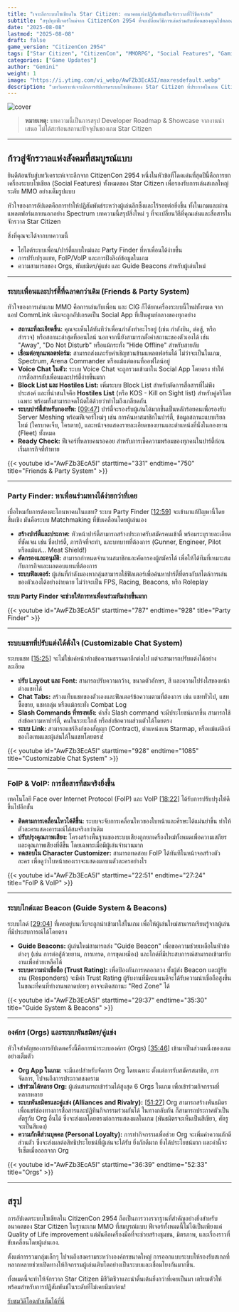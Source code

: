 ```yaml
---
title: "เจาะลึกระบบโซเชียลใน Star Citizen: อนาคตแห่งปฏิสัมพันธ์ในจักรวาลที่ไร้ขีดจำกัด"
subtitle: "สรุปทุกฟีเจอร์ใหม่จาก CitizenCon 2954 ที่จะเปลี่ยนวิธีการเล่นร่วมกับเพื่อนของคุณไปตลอดกาล"
date: "2025-08-08"
lastmod: "2025-08-08"
draft: false
game_version: "CitizenCon 2954"
tags: ["Star Citizen", "CitizenCon", "MMORPG", "Social Features", "Gaming"]
categories: ["Game Updates"]
author: "Gemini"
weight: 1
image: "https://i.ytimg.com/vi_webp/AwFZb3EcA5I/maxresdefault.webp"
description: "บทวิเคราะห์เจาะลึกการอัปเกรดระบบโซเชียลของ Star Citizen ที่ประกาศในงาน CitizenCon 2954 ตั้งแต่ระบบเพื่อน, ปาร์ตี้, ไปจนถึง Orgs และพันธมิตร"
---
```


![cover](https://i.ytimg.com/vi_webp/AwFZb3EcA5I/maxresdefault.webp)

> **หมายเหตุ:** บทความนี้เป็นการสรุป Developer Roadmap & Showcase จากงานนำเสนอ ไม่ได้สะท้อนสถานะปัจจุบันของเกม Star Citizen

---

## ก้าวสู่จักรวาลแห่งสังคมที่สมบูรณ์แบบ

ยินดีต้อนรับสู่บทวิเคราะห์เจาะลึกจาก CitizenCon 2954 หนึ่งในหัวข้อที่โดดเด่นที่สุดปีนี้คือการยกเครื่องระบบโซเชียล (Social Features) ทั้งหมดของ Star Citizen เพื่อรองรับการเล่นสเกลใหญ่ระดับ MMO อย่างเต็มรูปแบบ

หัวใจของการอัปเดตคือการทำให้ปฏิสัมพันธ์ระหว่างผู้เล่นลึกซึ้งและไร้รอยต่อยิ่งขึ้น ทั้งในเกมและผ่านแพลตฟอร์มภายนอกอย่าง Spectrum บทความนี้สรุปสิ่งใหม่ ๆ ที่จะเปลี่ยนวิธีที่คุณเล่นและสื่อสารในจักรวาล Star Citizen

สิ่งที่คุณจะได้จากบทความนี้
- ไฮไลต์ระบบเพื่อน/ปาร์ตี้แบบใหม่และ Party Finder ที่หาเพื่อนได้ง่ายขึ้น
- การปรับปรุงแชท, FoIP/VoIP และการฝังลิงก์ข้อมูลในเกม
- ความสามารถของ Orgs, พันธมิตร/คู่แข่ง และ Guide Beacons สำหรับผู้เล่นใหม่

---

### ระบบเพื่อนและปาร์ตี้ที่ฉลาดกว่าเดิม (Friends & Party System)

หัวใจของการเล่นเกม MMO คือการเล่นกับเพื่อน และ CIG ก็ได้ยกเครื่องระบบนี้ใหม่ทั้งหมด จากแอป CommLink เดิมจะถูกอัปเกรดเป็น Social App ที่เป็นศูนย์กลางของทุกอย่าง

  - **สถานะที่ละเอียดขึ้น:** คุณจะเห็นได้ทันทีว่าเพื่อนกำลังทำอะไรอยู่ (เช่น กำลังบิน, ต่อสู้, หรือสำรวจ) หรือสถานะล่าสุดที่ออนไลน์ นอกจากนี้ยังสามารถตั้งค่าสถานะของตัวเองได้ เช่น "Away", "Do Not Disturb" หรือแม้กระทั่ง "Hide Offline" สำหรับสายลับ
  - **เชื่อมต่อทุกแพลตฟอร์ม:** สามารถส่งและรับคำเชิญชวนข้ามแพลตฟอร์มได้ ไม่ว่าจะเป็นในเกม, Spectrum, Arena Commander หรือแม้แต่ตอนที่ออฟไลน์อยู่
  - **Voice Chat ในตัว:** ระบบ Voice Chat จะถูกรวมเข้ามาใน Social App โดยตรง ทำให้การสื่อสารกับเพื่อนและปาร์ตี้ง่ายขึ้นมาก
  - **Block List และ Hostiles List:** เพิ่มระบบ Block List สำหรับตัดการสื่อสารที่ไม่พึงประสงค์ และที่น่าสนใจคือ **Hostiles List** (หรือ KOS - Kill on Sight list) สำหรับคู่อริโดยเฉพาะ พร้อมทั้งสามารถจดโน้ตได้ด้วยว่าทำไมถึงเกลียดกัน
  - **ระบบปาร์ตี้สำหรับกองทัพ:** [[09:47](http://www.youtube.com/watch?v=AwFZb3EcA5I&t=587)] ปาร์ตี้จะรองรับผู้เล่นได้มากขึ้นเป็นหลักร้อยคนเพื่อรองรับ Server Meshing พร้อมฟีเจอร์ใหม่ๆ เช่น การค้นหาสมาชิกในปาร์ตี้, ข้อมูลสถานะแบบเรียลไทม์ (ใครบาดเจ็บ, ใครตาย), และหน้าจอแสดงรายละเอียดของยานและตำแหน่งที่นั่งในกองยาน (Fleet) ทั้งหมด
  - **Ready Check:** ฟีเจอร์ที่หลายคนรอคอย สำหรับการเช็คความพร้อมของทุกคนในปาร์ตี้ก่อนเริ่มภารกิจที่ท้าทาย

{{< youtube id="AwFZb3EcA5I" starttime="331" endtime="750" title="Friends & Party System" >}}

---

### Party Finder: หาเพื่อนร่วมทางได้ง่ายกว่าที่เคย

เบื่อไหมกับการต้องตะโกนหาคนในแชท? ระบบ Party Finder [[12:59](http://www.youtube.com/watch?v=AwFZb3EcA5I&t=779)] จะเข้ามาแก้ปัญหานี้โดยสิ้นเชิง มันคือระบบ Matchmaking ที่ขับเคลื่อนโดยผู้เล่นเอง

  - **สร้างปาร์ตี้และประกาศ:** หัวหน้าปาร์ตี้สามารถสร้างประกาศรับสมัครคนเข้าตี้ พร้อมระบุรายละเอียดที่ชัดเจน เช่น ชื่อปาร์ตี้, ภารกิจที่จะทำ, และบทบาทที่ต้องการ (Gunner, Engineer, Pilot หรือแม้แต่... Meat Shield!)
  - **คัดกรองและอนุมัติ:** สามารถกำหนดจำนวนสมาชิกและคัดกรองผู้สมัครได้ เพื่อให้ได้ทีมที่เหมาะสมกับภารกิจและผลตอบแทนที่ต้องการ
  - **ระบบฟิลเตอร์:** ผู้เล่นที่กำลังมองหากลุ่มสามารถใช้ฟิลเตอร์เพื่อค้นหาปาร์ตี้ที่ตรงกับสไตล์การเล่นของตัวเองได้อย่างง่ายดาย ไม่ว่าจะเป็น FPS, Racing, Beacons, หรือ Roleplay

**ระบบ Party Finder จะช่วยให้การหาเพื่อนร่วมทีมง่ายขึ้นมาก**

{{< youtube id="AwFZb3EcA5I" starttime="787" endtime="928" title="Party Finder" >}}

---

### ระบบแชทที่ปรับแต่งได้ดั่งใจ (Customizable Chat System)

ระบบแชท [[15:25](http://www.youtube.com/watch?v=AwFZb3EcA5I&t=925)] จะไม่ใช่แค่หน้าต่างข้อความธรรมดาอีกต่อไป แต่จะสามารถปรับแต่งได้อย่างละเอียด

  - **ปรับ Layout และ Font:** สามารถปรับความกว้าง, ขนาดตัวอักษร, สี และความโปร่งใสของหน้าต่างแชทได้
  - **Chat Tabs:** สร้างแท็บแชทของตัวเองและฟิลเตอร์ข้อความตามที่ต้องการ เช่น แชททั่วไป, แชทซื้อขาย, แชทกลุ่ม หรือแม้กระทั่ง Combat Log
  - **Slash Commands ที่ทรงพลัง:** คำสั่ง Slash command จะมีประโยชน์มากขึ้น สามารถใช้ส่งข้อความหาปาร์ตี้, คนในระยะใกล้ หรือส่งข้อความส่วนตัวได้โดยตรง
  - **ระบบ Link:** สามารถแชร์ลิงก์ของสัญญา (Contract), ตำแหน่งบน Starmap, หรือแม้แต่ลิงก์ของไอเทมและผู้เล่นได้ในแชทโดยตรง!

{{< youtube id="AwFZb3EcA5I" starttime="928" endtime="1085" title="Customizable Chat System" >}}

---

### FoIP & VoIP: การสื่อสารที่สมจริงยิ่งขึ้น

เทคโนโลยี Face over Internet Protocol (FoIP) และ VoIP [[18:22](http://www.youtube.com/watch?v=AwFZb3EcA5I&t=1102)] ได้รับการปรับปรุงให้ดีขึ้นไปอีกขั้น

  - **ติดตามการเคลื่อนไหวได้ดีขึ้น:** ระบบจะจับการเคลื่อนไหวของใบหน้าและศีรษะได้แม่นยำขึ้น ทำให้ตัวละครแสดงอารมณ์ได้สมจริงกว่าเดิม
  - **ปรับปรุงคุณภาพเสียง:** โครงสร้างพื้นฐานของระบบเสียงถูกยกเครื่องใหม่ทั้งหมดเพื่อความเสถียรและคุณภาพเสียงที่ดีขึ้น โดยเฉพาะเมื่อมีผู้เล่นจำนวนมาก
  - **ทดสอบใน Character Customizer:** สามารถทดสอบ FoIP ได้ทันทีในหน้าจอสร้างตัวละคร เพื่อดูว่าใบหน้าของเราจะแสดงผลบนตัวละครอย่างไร

{{< youtube id="AwFZb3EcA5I" starttime="22:51" endtime="27:24" title="FoIP & VoIP" >}}

---

### ระบบไกด์และ Beacon (Guide System & Beacons)

ระบบไกด์ [[29:04](http://www.youtube.com/watch?v=AwFZb3EcA5I&t=1744)] ที่เคยอยู่บนเว็บจะถูกนำเข้ามาใส่ในเกม เพื่อให้ผู้เล่นใหม่สามารถเรียนรู้จากผู้เล่นที่มีประสบการณ์ได้โดยตรง

  - **Guide Beacons:** ผู้เล่นใหม่สามารถส่ง "Guide Beacon" เพื่อขอความช่วยเหลือในหัวข้อต่างๆ (เช่น การต่อสู้ด้วยยาน, การเทรด, การขุดเหมือง) และไกด์ที่มีประสบการณ์สามารถเข้ามารับงานเพื่อช่วยเหลือได้
  - **ระบบความน่าเชื่อถือ (Trust Rating):** เพื่อป้องกันการหลอกลวง ทั้งผู้ส่ง Beacon และผู้รับงาน (Responders) จะมีค่า Trust Rating ผู้รับงานที่มีคะแนนดีจะได้รับความน่าเชื่อถือสูงขึ้น ในขณะที่คนที่ทำงานพลาดบ่อยๆ อาจจะติดสถานะ "Red Zone" ได้

{{< youtube id="AwFZb3EcA5I" starttime="29:37" endtime="35:30" title="Guide System & Beacons" >}}

---

### องค์กร (Orgs) และระบบพันธมิตร/คู่แข่ง

หัวใจสำคัญของการอัปเดตครั้งนี้คือการนำระบบองค์กร (Orgs) [[35:46](http://www.youtube.com/watch?v=AwFZb3EcA5I&t=2146)] เข้ามาเป็นส่วนหนึ่งของเกมอย่างเต็มตัว

  - **Org App ในเกม:** จะมีแอปสำหรับจัดการ Org โดยเฉพาะ ตั้งแต่การรับสมัครสมาชิก, การจัดการ, ไปจนถึงการประกาศสงคราม
  - **เข้าร่วมได้หลาย Org:** ผู้เล่นสามารถเข้าร่วมได้สูงสุด 6 Orgs ในเกม เพื่อเข้าร่วมกิจกรรมที่หลากหลาย
  - **ระบบพันธมิตรและคู่แข่ง (Alliances and Rivalry):** [[51:27](http://www.youtube.com/watch?v=AwFZb3EcA5I&t=3087)] Org สามารถสร้างพันธมิตรเพื่อแชร์ช่องทางการสื่อสารและปฏิทินกิจกรรมร่วมกันได้ ในทางกลับกัน ก็สามารถประกาศตัวเป็นศัตรูกับ Org อื่นได้ ซึ่งจะส่งผลโดยตรงต่อการแสดงผลในเกม (พันธมิตรจะเห็นเป็นสีเขียว, ศัตรูจะเป็นสีแดง)
  - **ความภักดีส่วนบุคคล (Personal Loyalty):** การทำกิจกรรมเพื่อช่วย Org จะเพิ่มค่าความภักดีส่วนตัว ซึ่งจะส่งผลต่อสิทธิประโยชน์ที่ผู้เล่นจะได้รับ ยิ่งภักดีมาก ยิ่งได้ประโยชน์มาก และค่านี้จะรีเซ็ตเมื่อออกจาก Org

{{< youtube id="AwFZb3EcA5I" starttime="36:39" endtime="52:33" title="Orgs" >}}

---

## สรุป

การอัปเดตระบบโซเชียลใน CitizenCon 2954 ถือเป็นการวางรากฐานที่สำคัญอย่างยิ่งสำหรับอนาคตของ Star Citizen ในฐานะเกม MMO ที่สมบูรณ์แบบ ฟีเจอร์ทั้งหมดนี้ไม่ได้เป็นเพียงแค่ Quality of Life improvement แต่มันคือเครื่องมือที่จะช่วยสร้างชุมชน, มิตรภาพ, และเรื่องราวที่ขับเคลื่อนโดยผู้เล่นเอง.

ตั้งแต่การรวมกลุ่มเล็กๆ ไปจนถึงสงครามระหว่างองค์กรขนาดใหญ่ การออกแบบระบบให้รองรับสเกลที่หลากหลายช่วยเปิดทางให้กิจกรรมผู้เล่นเติบโตอย่างเป็นระบบและเชื่อมโยงกันมากขึ้น.

ทั้งหมดนี้จะทำให้จักรวาล Star Citizen มีชีวิตชีวาและน่าตื่นเต้นยิ่งกว่าที่เคยเป็นมา เตรียมตัวให้พร้อมสำหรับการปฏิสัมพันธ์ในระดับที่ไม่เคยมีมาก่อน!

[รับชมวิดีโอฉบับเต็มได้ที่นี่](https://youtu.be/AwFZb3EcA5I?si=w88DGkA4HeIG8WQj)